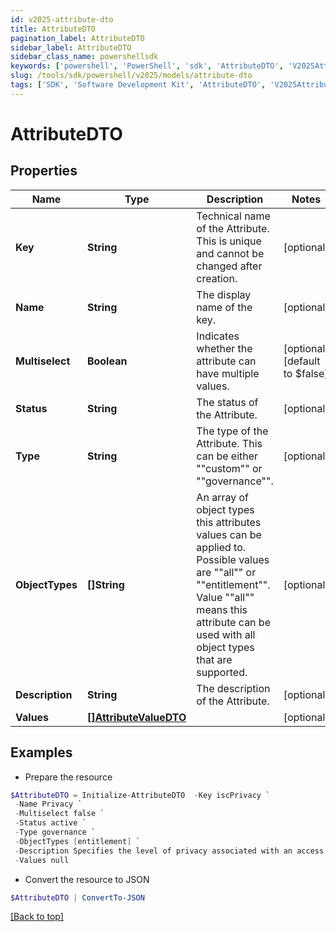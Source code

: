 ```yaml
---
id: v2025-attribute-dto
title: AttributeDTO
pagination_label: AttributeDTO
sidebar_label: AttributeDTO
sidebar_class_name: powershellsdk
keywords: ['powershell', 'PowerShell', 'sdk', 'AttributeDTO', 'V2025AttributeDTO'] 
slug: /tools/sdk/powershell/v2025/models/attribute-dto
tags: ['SDK', 'Software Development Kit', 'AttributeDTO', 'V2025AttributeDTO']
---
```



# AttributeDTO

## Properties

Name | Type | Description | Notes
------------ | ------------- | ------------- | -------------
**Key** | **String** | Technical name of the Attribute. This is unique and cannot be changed after creation. | [optional] 
**Name** | **String** | The display name of the key. | [optional] 
**Multiselect** | **Boolean** | Indicates whether the attribute can have multiple values. | [optional] [default to $false]
**Status** | **String** | The status of the Attribute. | [optional] 
**Type** | **String** | The type of the Attribute. This can be either ""custom"" or ""governance"". | [optional] 
**ObjectTypes** | **[]String** | An array of object types this attributes values can be applied to. Possible values are ""all"" or ""entitlement"". Value ""all"" means this attribute can be used with all object types that are supported. | [optional] 
**Description** | **String** | The description of the Attribute. | [optional] 
**Values** | [**[]AttributeValueDTO**](attribute-value-dto) |  | [optional] 

## Examples

- Prepare the resource
```powershell
$AttributeDTO = Initialize-AttributeDTO  -Key iscPrivacy `
 -Name Privacy `
 -Multiselect false `
 -Status active `
 -Type governance `
 -ObjectTypes [entitlement] `
 -Description Specifies the level of privacy associated with an access item. `
 -Values null
```

- Convert the resource to JSON
```powershell
$AttributeDTO | ConvertTo-JSON
```


[[Back to top]](#) 

